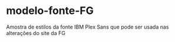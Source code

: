# modelo-fonte-FG
Amostra de estilos da fonte IBM Plex Sans que pode ser usada nas alterações do site da FG
